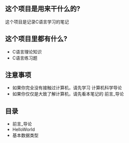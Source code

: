 ## 这个项目是用来干什么的?
这个项目是记录C语言学习的笔记
## 这个项目里都有什么?
* C语言理论知识
* C语言练习题
## 注意事项
* 如果你完全没有接触过计算机，请先学习 计算机科学导论
* 如果你仅仅是大致了解计算机，请先看本笔记的 前言_导论
## 目录
* 前言_导论
* HelloWorld
* 基本数据类型